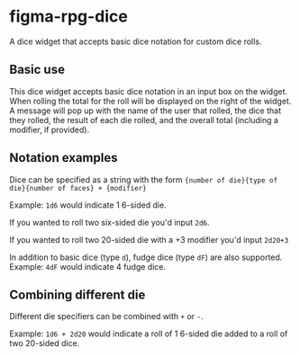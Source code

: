 # figma-rpg-dice
A dice widget that accepts basic dice notation for custom dice rolls.

## Basic use

This dice widget accepts basic dice notation in an input box on the widget. When rolling the total for the roll will be displayed on the right of the widget. A message will pop up with the name of the user that rolled, the dice that they rolled, the result of each die rolled, and the overall total (including a modifier, if provided).

## Notation examples

Dice can be specified as a string with the form `{number of die}{type of die}{number of faces} + {modifier}`

Example: `1d6` would indicate 1 6-sided die. 

If you wanted to roll two six-sided die you'd input `2d6`.

If you wanted to roll two 20-sided die with a +3 modifier you'd input `2d20+3`

In addition to basic dice (type `d`), fudge dice (type `dF`) are also supported.
Example: `4dF` would indicate 4 fudge dice.

## Combining different die
Different die specifiers can be combined with `+` or `-`.

Example: `1d6 + 2d20` would indicate a roll of 1 6-sided die added to a roll of two 20-sided dice.
